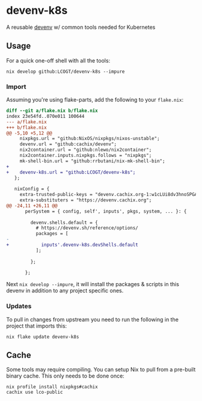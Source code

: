 # devenv-k8s

A reusable [devenv](https://devenv.sh/) w/ common tools needed for Kubernetes 

## Usage

For a quick one-off shell with all the tools:

```shell
nix develop github:LCOGT/devenv-k8s --impure
```

### Import

Assuming you're using flake-parts, add the following to your `flake.nix`:

```diff
diff --git a/flake.nix b/flake.nix
index 23e54fd..070e011 100644
--- a/flake.nix
+++ b/flake.nix
@@ -5,10 +5,12 @@
     nixpkgs.url = "github:NixOS/nixpkgs/nixos-unstable";
     devenv.url = "github:cachix/devenv";
     nix2container.url = "github:nlewo/nix2container";
     nix2container.inputs.nixpkgs.follows = "nixpkgs";
     mk-shell-bin.url = "github:rrbutani/nix-mk-shell-bin";
+
+    devenv-k8s.url = "github:LCOGT/devenv-k8s";
   };
 
   nixConfig = {
     extra-trusted-public-keys = "devenv.cachix.org-1:w1cLUi8dv3hnoSPGAuibQv+f9TZLr6cv/Hm9XgU50cw=";
     extra-substituters = "https://devenv.cachix.org";
@@ -24,11 +26,11 @@
       perSystem = { config, self', inputs', pkgs, system, ... }: {
 
         devenv.shells.default = {
           # https://devenv.sh/reference/options/
           packages = [
-
+            inputs'.devenv-k8s.devShells.default
           ];
 
         };
 
       };
```
Next `nix develop --impure`, it will install the packages & scripts in this devenv
in addition to any project specific ones.

### Updates

To pull in changes from upstream you need to run the following in the project that imports this:

```shell
nix flake update devenv-k8s
```

## Cache

Some tools may require compiling. You can setup Nix to pull from a pre-built
binary cache. This only needs to be done once:

```shell
nix profile install nixpkgs#cachix
cachix use lco-public
```

